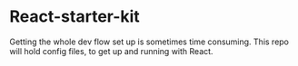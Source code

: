 # React-starter-kit
Getting the whole dev flow set up is sometimes time consuming. This repo will hold config files, to get up and running with React.
